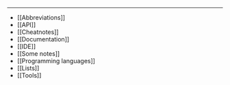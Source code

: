 ___
- [[Abbreviations]]
- [[API]]
- [[Cheatnotes]]
- [[Documentation]]
- [[IDE]]
- [[Some notes]]
- [[Programming languages]]
- [[Lists]]
- [[Tools]]